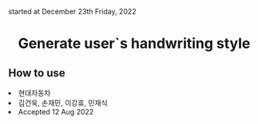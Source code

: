 started at December 23th Friday, 2022

<div align='center'>
    <h1>Generate user`s handwriting style</h1>
</div>

<h2>How to use</h2>
<li>현대자동차</li> 
<li>김건욱, 손재민, 이강휴, 민재식</li>
<li>Accepted 12 Aug 2022</li>